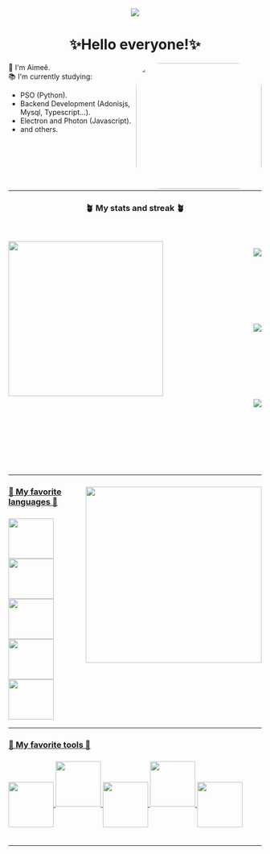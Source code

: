 
<div align="center">
<img src="https://i.pinimg.com/564x/62/9c/1d/629c1d0202d3125549b67197146d0fd5.jpg" aligh="center">
</div>
<div style="display: inline_block">
<h1 align="center">✨Hello everyone!✨</h1>
 <img height="250em" style="border-radius:50px;" align="right" src="https://i.pinimg.com/originals/5c/3e/39/5c3e39b6d872f973a5a3aaa1179dce5d.gif" >
<p>🖖 I'm Aimeê.</br>
📚 I'm currently studying:</p>
<ul align="height">
<li>PSO (Python). 
<li>Backend Development (Adonisjs, Mysql, Typescript...).
<li>Electron and Photon (Javascript).
<li>and others.
</ul>

</br></br></br></br></br>
</div>
<hr>

<div align="right">

</div>

<div align="center">
  <h3>🪴 My stats and streak 🪴</h3>
  </br></br>
  <img align="left" style=" width:22em; " src="https://i.pinimg.com/originals/ea/90/b9/ea90b9b888196d9b30afa66fd196405d.gif" >
  <a href="https://github.com/Eemiaa" >
 
  <img align="right" src="https://github-readme-stats.vercel.app/api?username=Eemiaa&show_icons=true&theme=gotham"/></br> 
  </br></br></br></br></br></br></br>
 
 <img align="right" src="https://streak-stats.demolab.com/?user=Eemiaa&theme=gotham"/></br>
 </br></br></br></br></br></br></br>
 
 <img align="right"  src="https://github-readme-stats.vercel.app/api/top-langs/?username=Eemiaa&layout=compact&theme=gotham"/>
 </br></br></br></br></br></br></br></br>
  

</div>

<hr>
<div style="display: inline_block">
 
  <img align="right" style=" width:25em; " src="https://i.pinimg.com/originals/59/8b/b3/598bb3a9a24a4747a492b7d82c4baecb.gif" >
        
  <h3>🌻 My favorite languages 🌻<h3>

   
<img align="center" height="80" width="90" src="https://www.flaticon.com/br/autores/smashicons">
 
<img align="auto" height="80" width="90" src= "https://user-images.githubusercontent.com/88001551/172967574-c0e3f58e-2ef9-44a5-8ed4-d0f08912c2ae.png">

<img align="center" height="80" width="90" src= "https://user-images.githubusercontent.com/88001551/172967876-48924bc3-0cc2-49ad-9c72-09d443cbff54.png">

<img align="auto" height="80" width="90" src= "https://user-images.githubusercontent.com/88001551/172969142-0db43344-376e-46f2-a242-7318f4c6ec37.png">

<img align="center" height="80" width="90" src= "https://user-images.githubusercontent.com/88001551/172968754-42ce2df7-8c42-4842-9413-1adcd4f534a5.png">
</div>
<hr>
      
<div style="display: inline_block">
    <h3>💐 My favorite tools 💐<h3>
<img align="center" height="90" width="90" src="https://user-images.githubusercontent.com/88001551/172971595-c5a0bf17-3e52-42b6-bf8a-acfb6a83f6b7.png">
<img align="auto" height="90" width="90" src= "https://user-images.githubusercontent.com/88001551/172971794-02a88906-fa22-488c-9046-249eb84f6cef.png">
<img align="center" height="90" width="90" src= "https://seeklogo.com/images/M/matplotlib-logo-7676870AC0-seeklogo.com.png">     
<img align="auto" height="90" width="90" src= "https://user-images.githubusercontent.com/88001551/174065667-d361fcbb-2ccd-4995-bb71-267ce0e557a3.png">
<img align="center" height="90" width="90" src= "https://user-images.githubusercontent.com/88001551/174066600-8bc6d86e-4c4b-44ff-86cf-cb872e800b7e.png">
 </br></br>

</div>
<hr>
 <!--     
 ![image](https://user-images.githubusercontent.com/88001551/172972073-540a8b50-e824-4219-87ed-7008fd284903.png)
![image](https://user-images.githubusercontent.com/88001551/172972115-aba0636d-e4d2-4954-b2aa-faede6a0312d.png)
     
![image](https://user-images.githubusercontent.com/88001551/172972023-0d49b067-ca7c-4386-bed1-9c9345c0d586.png)
-->
